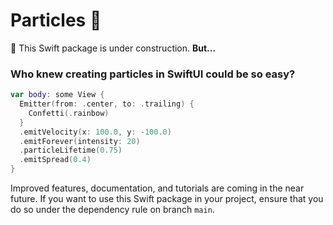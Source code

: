 # Particles 🎉

🚧 This Swift package is under construction. **But...**

### Who knew creating particles in SwiftUI could be so easy?

```swift
var body: some View {
  Emitter(from: .center, to: .trailing) {
    Confetti(.rainbow)
  }
  .emitVelocity(x: 100.0, y: -100.0)
  .emitForever(intensity: 20)
  .particleLifetime(0.75)
  .emitSpread(0.4)
}
```

Improved features, documentation, and tutorials are coming in the near future. If you want to use this Swift package in your project, ensure that you do so under the dependency rule on branch `main`.
